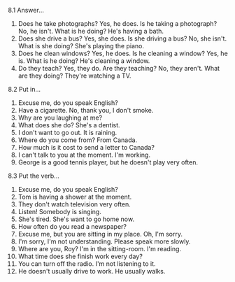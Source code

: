 8.1 Answer...
  1. Does he take photographs? Yes, he does.
     Is he taking a photograph? No, he isn't.
     What is he doing? He's having a bath.
  2. Does she drive a bus? Yes, she does.
     Is she driving a bus? No, she isn't.
     What is she doing? She's playing the piano.
  3. Does he clean windows? Yes, he does.
     Is he cleaning a window? Yes, he is.
     What is he doing? He's cleaning a window.
  4. Do they teach? Yes, they do.
     Are they teaching? No, they aren't.
     What are they doing? They're watching a TV.

8.2 Put in...
  1. Excuse me, do you speak English?
  2. Have a cigarette. No, thank you, I don't smoke.
  3. Why are you laughing at me?
  4. What does she do? She's a dentist.
  5. I don't want to go out. It is raining.
  6. Where do you come from? From Canada.
  7. How much is it cost to send a letter to Canada?
  8. I can't talk to you at the moment. I'm working.
  9. George is a good tennis player, but he doesn't play very often.

8.3 Put the verb...
  1. Excuse me, do you speak English?
  2. Tom is having a shower at the moment.
  3. They don't watch television very often.
  4. Listen! Somebody is singing.
  5. She's tired. She's want to go home now.
  6. How often do you read a newspaper?
  7. Excuse me, but you are sitting in my place. Oh, I'm sorry.
  8. I'm sorry, I'm not understanding. Please speak more slowly.
  9. Where are you, Roy? I'm in the sitting-room. I'm reading.
  10. What time does she finish work every day?
  11. You can turn off the radio. I'm not listening to it.
  12. He doesn't usually drive to work. He usually walks.